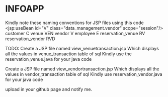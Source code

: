 # INFOAPP
Kindly note these naming conventions for JSP files using this code
<jsp:useBean id="V" class="data_management.vendor" scope="session"/>
customer C
venue VEN
vendor V
employee E
reservation_venue RV
reservation_vendor RVD

TODO:
Create a JSP file named view_venuetransaction.jsp
Which displays all the values in venue_transaction table of sql
Kindly use the reservation_venue.java for your java code

Create a JSP file named view_vendortransaction.jsp
Which displays all the values in vendor_transaction table of sql
Kindly use reservation_vendor.java for your java code

upload in your github page and notify me.
